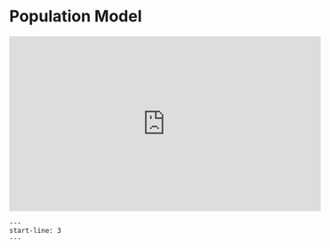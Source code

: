 # Population Model

<iframe
    width="560"
    height="315"
    src="https://www.youtube.com/embed/0k8tsYPVwQs"
    frameborder="0"
    allowfullscreen>
</iframe>

```{include} ../../examples/population/README.md
---
start-line: 3
---
```
